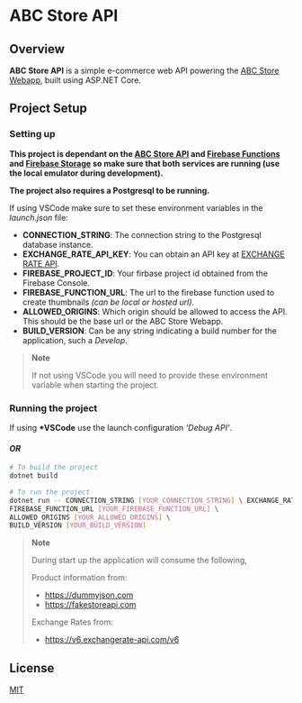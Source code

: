 # ABC Store API

## Overview

**ABC Store API** is a simple e-commerce web API powering the [ABC Store Webapp](../abc-store-webapp/), built using ASP.NET Core.

## Project Setup

### Setting up

**This project is dependant on the [ABC Store API](../abc-store-api/) and [Firebase Functions](https://firebase.google.com/products/functions) and [Firebase Storage](https://firebase.google.com/products/storage) so make sure that both services are running (use the local emulator during development).**

**The project also requires a Postgresql to be running.**

If using VSCode make sure to set these environment variables in the _launch.json_ file:

- **CONNECTION_STRING**: The connection string to the Postgresql database instance.
- **EXCHANGE_RATE_API_KEY**: You can obtain an API key at [EXCHANGE RATE API](https://v6.exchangerate-api.com).
- **FIREBASE_PROJECT_ID**: Your firbase project id obtained from the Firebase Console.
- **FIREBASE_FUNCTION_URL**: The url to the firebase function used to create thumbnails _(can be local or hosted url)_.
- **ALLOWED_ORIGINS**: Which origin should be allowed to access the API. This should be the base url or the ABC Store Webapp.
- **BUILD_VERSION**: Can be any string indicating a build number for the application, such a _Develop_.

> **Note**
> 
> If not using VSCode you will need to provide these environment variable when starting the project.

### Running the project

If using **\*VSCode** use the launch configuration _'Debug API'_.

#### _OR_

```bash
# To build the project
dotnet build

# To run the project
dotnet run -- CONNECTION_STRING [YOUR_CONNECTION_STRING] \ EXCHANGE_RATE_API_KEY [YOUR_EXCHANGE_RATE_API_KEY] \ FIREBASE_PROJECT_ID [YOUR_FIREBASE_PROJECT_ID] \
FIREBASE_FUNCTION_URL [YOUR_FIREBASE_FUNCTION_URL] \
ALLOWED_ORIGINS [YOUR_ALLOWED_ORIGINS] \ 
BUILD_VERSION [YOUR_BUILD_VERSION]

```

> **Note**
>
> During start up the application will consume the following,
>
> Product information from:
> - https://dummyjson.com
> - https://fakestoreapi.com
>
> Exchange Rates from: 
> - https://v6.exchangerate-api.com/v6


## License

[MIT](./LICENSE)
